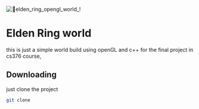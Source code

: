 ![🌠elden_ring_opengl_world_!](https://github.com/Murtaja-Albasti/CS376-Final-project/assets/69324289/f2dd96d7-5567-4b7b-8680-858d3cebf6f8)
# Elden Ring world
this is just a simple world build using openGL and c++
for the final project in cs376 course,

## Downloading 
just clone the project
```bash
git clone
```
